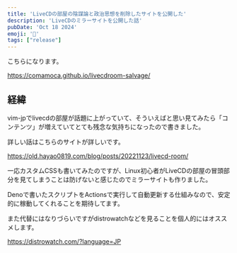 ```yaml
---
title: 'LiveCDの部屋の陰謀論と政治思想を削除したサイトを公開した'
description: 'LiveCDのミラーサイトを公開した話'
pubDate: 'Oct 18 2024'
emoji: '🦊'
tags: ["release"]
---
```


こちらになります。

https://comamoca.github.io/livecdroom-salvage/

## 経緯

vim-jpでlivecdの部屋が話題に上がっていて、そういえばと思い見てみたら「コンテンツ」が増えていてとても残念な気持ちになったので書きました。

詳しい話はこちらのサイトが詳しいです。

https://old.hayao0819.com/blog/posts/20221123/livecd-room/

一応カスタムCSSも書いてみたのですが、Linux初心者がLiveCDの部屋の冒頭部分を見てしまうことは防げないと感じたのでミラーサイトも作りました。

Denoで書いたスクリプトをActionsで実行して自動更新する仕組みなので、安定的に稼動してくれることを期待してます。

また代替にはなりづらいですがdistrowatchなどを見ることを個人的にはオススメします。

https://distrowatch.com/?language=JP
